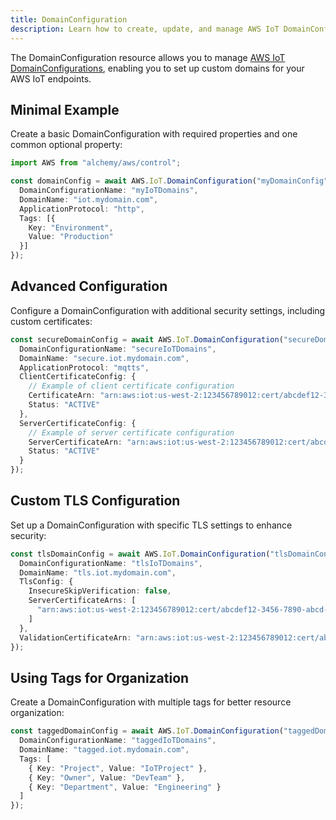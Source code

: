 ```yaml
---
title: DomainConfiguration
description: Learn how to create, update, and manage AWS IoT DomainConfigurations using Alchemy Cloud Control.
---
```



The DomainConfiguration resource allows you to manage [AWS IoT DomainConfigurations](https://docs.aws.amazon.com/iot/latest/userguide/), enabling you to set up custom domains for your AWS IoT endpoints.

## Minimal Example

Create a basic DomainConfiguration with required properties and one common optional property:

```ts
import AWS from "alchemy/aws/control";

const domainConfig = await AWS.IoT.DomainConfiguration("myDomainConfig", {
  DomainConfigurationName: "myIoTDomains",
  DomainName: "iot.mydomain.com",
  ApplicationProtocol: "http",
  Tags: [{
    Key: "Environment",
    Value: "Production"
  }]
});
```

## Advanced Configuration

Configure a DomainConfiguration with additional security settings, including custom certificates:

```ts
const secureDomainConfig = await AWS.IoT.DomainConfiguration("secureDomainConfig", {
  DomainConfigurationName: "secureIoTDomains",
  DomainName: "secure.iot.mydomain.com",
  ApplicationProtocol: "mqtts",
  ClientCertificateConfig: {
    // Example of client certificate configuration
    CertificateArn: "arn:aws:iot:us-west-2:123456789012:cert/abcdef12-3456-7890-abcd-ef1234567890",
    Status: "ACTIVE"
  },
  ServerCertificateConfig: {
    // Example of server certificate configuration
    ServerCertificateArn: "arn:aws:iot:us-west-2:123456789012:cert/abcdef12-3456-7890-abcd-ef1234567890",
    Status: "ACTIVE"
  }
});
```

## Custom TLS Configuration

Set up a DomainConfiguration with specific TLS settings to enhance security:

```ts
const tlsDomainConfig = await AWS.IoT.DomainConfiguration("tlsDomainConfig", {
  DomainConfigurationName: "tlsIoTDomains",
  DomainName: "tls.iot.mydomain.com",
  TlsConfig: {
    InsecureSkipVerification: false,
    ServerCertificateArns: [
      "arn:aws:iot:us-west-2:123456789012:cert/abcdef12-3456-7890-abcd-ef1234567890"
    ]
  },
  ValidationCertificateArn: "arn:aws:iot:us-west-2:123456789012:cert/abcdef12-3456-7890-abcd-ef1234567890"
});
```

## Using Tags for Organization

Create a DomainConfiguration with multiple tags for better resource organization:

```ts
const taggedDomainConfig = await AWS.IoT.DomainConfiguration("taggedDomainConfig", {
  DomainConfigurationName: "taggedIoTDomains",
  DomainName: "tagged.iot.mydomain.com",
  Tags: [
    { Key: "Project", Value: "IoTProject" },
    { Key: "Owner", Value: "DevTeam" },
    { Key: "Department", Value: "Engineering" }
  ]
});
```
